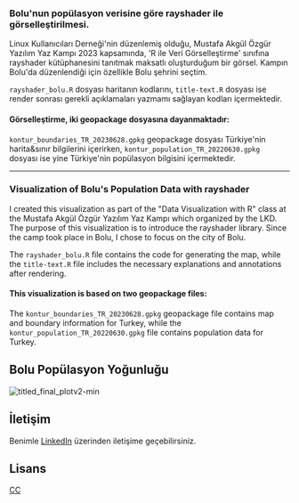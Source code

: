 ### Bolu'nun popülasyon verisine göre rayshader ile görselleştirilmesi.

Linux Kullanıcıları Derneği'nin düzenlemiş olduğu, Mustafa Akgül Özgür Yazılım Yaz Kampı 2023 kapsamında, 'R ile Veri Görselleştirme' sınıfına rayshader kütüphanesini tanıtmak maksatlı oluşturduğum bir görsel. Kampın Bolu'da düzenlendiği için özellikle Bolu şehrini seçtim.


`rayshader_bolu.R` dosyası haritanın kodlarını, `title-text.R` dosyası ise render sonrası gerekli açıklamaları yazmamı sağlayan kodları içermektedir.


#### Görselleştirme, iki geopackage dosyasına dayanmaktadır:


`kontur_boundaries_TR_20230628.gpkg` geopackage dosyası Türkiye'nin harita&sınır bilgilerini içerirken, `kontur_population_TR_20220630.gpkg` dosyası ise yine Türkiye'nin popülasyon bilgisini içermektedir.

----------------------------------------------------------------

### Visualization of Bolu's Population Data with rayshader

I created this visualization as part of the "Data Visualization with R" class at the Mustafa Akgül Özgür Yazılım Yaz Kampı which organized by the LKD. The purpose of this visualization is to introduce the rayshader library. Since the camp took place in Bolu, I chose to focus on the city of Bolu.

The `rayshader_bolu.R` file contains the code for generating the map, while the `title-text.R` file includes the necessary explanations and annotations after rendering.

#### This visualization is based on two geopackage files:

The `kontur_boundaries_TR_20230628.gpkg` geopackage file contains map and boundary information for Turkey, while the `kontur_population_TR_20220630.gpkg` file contains population data for Turkey.



## Bolu Popülasyon Yoğunluğu

![titled_final_plotv2-min](https://github.com/erdinctasci/bolu-rayshader/assets/101355400/f2212f6a-8bc4-48be-8ba2-fe58c37e3560)

  
## İletişim
Benimle [LinkedIn](https://www.linkedin.com/in/erdinc-tasci/) üzerinden iletişime geçebilirsiniz. 
## Lisans

[CC](https://creativecommons.org/licenses/by-nc-nd/4.0/legalcode)

  
